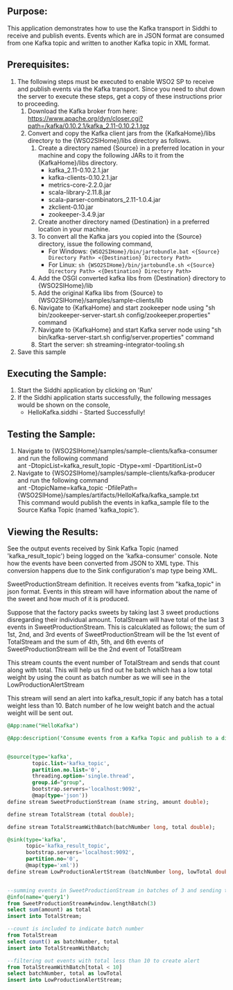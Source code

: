 

## Purpose:
This application demonstrates how to use the Kafka transport in Siddhi to receive and publish events. Events which are in JSON format are consumed from one Kafka topic and written to another Kafka topic in XML format.

## Prerequisites:
1) The following steps must be executed to enable WSO2 SP to receive and publish events via the Kafka transport. Since you need to shut down the server to execute these steps, get a copy of these instructions prior to proceeding.
    1) Download the Kafka broker from here: https://www.apache.org/dyn/closer.cgi?path=/kafka/0.10.2.1/kafka_2.11-0.10.2.1.tgz
    2) Convert and copy the Kafka client jars from the {KafkaHome}/libs directory to the {WSO2SIHome}/libs directory as follows.
        1) Create a directory named {Source} in a preferred location in your machine and copy the following JARs to it from the {KafkaHome}/libs directory.
            * kafka_2.11-0.10.2.1.jar
            * kafka-clients-0.10.2.1.jar
            * metrics-core-2.2.0.jar
            * scala-library-2.11.8.jar
            * scala-parser-combinators_2.11-1.0.4.jar
            * zkclient-0.10.jar
            * zookeeper-3.4.9.jar
        2) Create another directory named {Destination} in a preferred location in your machine.
        3) To convert all the Kafka jars you copied into the {Source} directory, issue the following command,
            * For Windows: `{WSO2SIHome}/bin/jartobundle.bat <{Source} Directory Path> <{Destination} Directory Path>`
            * For Linux: `sh {WSO2SIHome}/bin/jartobundle.sh <{Source} Directory Path> <{Destination} Directory Path>`
        4) Add the OSGI converted kafka libs from {Destination} directory to {WSO2SIHome}/lib
        5) Add the original Kafka libs from {Source} to {WSO2SIHome}/samples/sample-clients/lib
        6) Navigate to {KafkaHome} and start zookeeper node using "sh bin/zookeeper-server-start.sh config/zookeeper.properties" command
        7) Navigate to {KafkaHome} and start Kafka server node using "sh bin/kafka-server-start.sh config/server.properties" command
        8) Start the server: sh streaming-integrator-tooling.sh
2) Save this sample

## Executing the Sample:
1) Start the Siddhi application by clicking on 'Run'
2) If the Siddhi application starts successfully, the following messages would be shown on the console,
    * HelloKafka.siddhi - Started Successfully!

## Testing the Sample:
1) Navigate to {WSO2SIHome}/samples/sample-clients/kafka-consumer and run the following command\
ant -DtopicList=kafka_result_topic -Dtype=xml -DpartitionList=0
2) Navigate to {WSO2SIHome}/samples/sample-clients/kafka-producer and run the following command\
ant -DtopicName=kafka_topic -DfilePath={WSO2SIHome}/samples/artifacts/HelloKafka/kafka_sample.txt\
This command would publish the events in kafka_sample file to the Source Kafka Topic (named 'kafka_topic').

## Viewing the Results:
See the output events received by Sink Kafka Topic (named 'kafka_result_topic') being logged on the 'kafka-consumer' console. Note how the events have been converted from JSON to XML type. This conversion happens due to the Sink configuration's map type being XML.

SweetProductionStream definition. It receives events from "kafka_topic" in json format. Events in this stream will
have information about the name of the sweet and how much of it is produced.

Suppose that the factory packs sweets by taking last 3 sweet productions disregarding their individual amount.
TotalStream will have total of the last 3 events in SweetProductionStream. This is calcuklated as follows; the sum of
1st, 2nd, and 3rd events of SweetProductionStream will be the 1st event of TotalStream and the sum of 4th, 5th, and
6th events of SweetProductionStream will be the 2nd event of TotalStream

This stream counts the event number of TotalStream and sends that count along with total. This will help us find out
he batch which has a low total weight by using the count as batch number as we will see in the LowProductionAlertStream

This stream will send an alert into kafka_result_topic if any batch has a total weight less than 10. Batch number of
he low weight batch and the actual weight will be sent out.

```sql
@App:name("HelloKafka")

@App:description('Consume events from a Kafka Topic and publish to a different Kafka Topic')


@source(type='kafka',
        topic.list='kafka_topic',
        partition.no.list='0',
        threading.option='single.thread',
        group.id="group",
        bootstrap.servers='localhost:9092',
        @map(type='json'))
define stream SweetProductionStream (name string, amount double);

define stream TotalStream (total double);

define stream TotalStreamWithBatch(batchNumber long, total double);

@sink(type='kafka',
      topic='kafka_result_topic',
      bootstrap.servers='localhost:9092',
      partition.no='0',
      @map(type='xml'))
define stream LowProductionAlertStream (batchNumber long, lowTotal double);


--summing events in SweetProductionStream in batches of 3 and sending to TotalStream
@info(name='query1')
from SweetProductionStream#window.lengthBatch(3)
select sum(amount) as total
insert into TotalStream;

--count is included to indicate batch number
from TotalStream
select count() as batchNumber, total
insert into TotalStreamWithBatch;

--filtering out events with total less than 10 to create alert
from TotalStreamWithBatch[total < 10]
select batchNumber, total as lowTotal
insert into LowProductionAlertStream;
```
